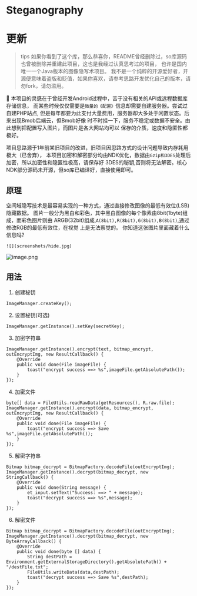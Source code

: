 
# Steganography

更新
===================================================== 

>tips 
如果你看到了这个库，那么恭喜你，README曾经删除过，so库源码也曾被删除并重建此项目，这也是我经过认真思考过的项目，
也许是国内唯一一个Java版本的图像隐写术项目。
我不是一个纯粹的开源爱好者，开源便意味着盗版和贬值，如果你喜欢，请参考思路开发优化自己的版本，请勿fork，请勿滥用。

:star2:
本项目的灵感在于曾经开发Android过程中，苦于没有相关的API或远程数据库存储信息，
而某些时候仅仅需要是`微量的《配置》`信息却需要自建服务器。尝试过自建PHP站点,
但是每年都要为此支付大量费用，服务器却大多处于闲置状态。后来出现Bmob后端云，但Bmob好像
时不时挂一下，服务不稳定或数据不安全。由此想到把配置写入图片，而图片是各大网站均可以
保存的介质，速度和隐匿性都极好。

项目思路源于1年前某旧项目的改进，旧项目因思路方式的设计问题导致内存耗用极大（已舍弃），
本项目加密和解密部分均由NDK优化，数据由`Gzip和3DES`处理后加密，所以加密性和隐匿性极高，请保存好
3DES的秘钥,否则将无法解密。核心NDK部分源码未开源，但so库已编译好，直接使用即可。

## 原理
空间域隐写技术是最容易实现的一种方式，通过直接修改图像的最低有效位(LSB)隐藏数据。
图片一般分为黑白和彩色，其中黑白图像的每个像素由8bit(1byte)组成，而彩色图片则由
ARGB(32bit)组成,`A(8bit),R(8bit),G(8bit),B(8bit)`,通过修改RGB的最低有效位，在视觉
上是无法察觉的。
你知道这张图片里面藏着什么信息吗?

```
![](screenshots/hide.jpg)
```

![image.png](http://upload-images.jianshu.io/upload_images/1281543-69c9cb03531384eb.png?imageMogr2/auto-orient/strip%7CimageView2/2/w/1240)

## 用法
1. 创建秘钥
```
ImageManager.createKey();
```
2. 设置秘钥(可选)
```
ImageManager.getInstance().setKey(secretKey);
```

3. 加密字符串
```
ImageManager.getInstance().encrypt(text, bitmap_encrypt, outEncryptImg, new ResultCallback() {
    @Override
    public void done(File imageFile) {
        toast("encrypt success ==> %s",imageFile.getAbsolutePath());
    }
});
```
4. 加密文件
```
byte[] data = FileUtils.readRawData(getResources(), R.raw.file);
ImageManager.getInstance().encrypt(data, bitmap_encrypt, outEncryptImg, new ResultCallback() {
    @Override
    public void done(File imageFile) {
        toast("encrypt success ==> Save %s",imageFile.getAbsolutePath());
    }
});
```
5. 解密字符串
```
Bitmap bitmap_decrypt = BitmapFactory.decodeFile(outEncryptImg);
ImageManager.getInstance().decrypt(bitmap_decrypt, new StringCallback() {
    @Override
    public void done(String message) {
        et_input.setText("Success: ==> " + message);
        toast("decrypt success ==> %s",message);
    }
});

```

6. 解密文件
```
Bitmap bitmap_decrypt = BitmapFactory.decodeFile(outEncryptImg);
ImageManager.getInstance().decrypt(bitmap_decrypt, new ByteArrayCallback() {
    @Override
    public void done(byte [] data) {
        String destPath = Environment.getExternalStorageDirectory().getAbsolutePath() + "/destFile.txt";
        FileUtils.writeData(data,destPath);
        toast("decrypt success ==> Save %s",destPath);
    }
});
```
